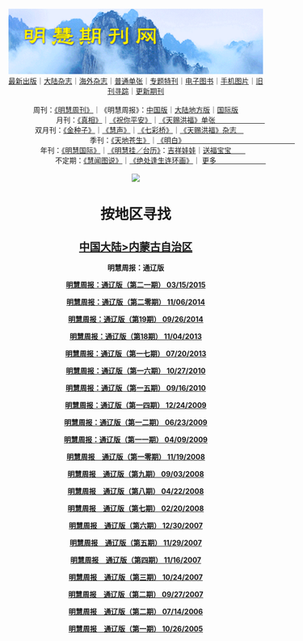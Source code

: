 <a id="user-content-1" class="anchor" aria-hidden="true" href="#1">
<a name="1" id="1" target="_blank"></a> <span id="1">
<a name="2" id="2" target="_blank"></a> <span id="2">
<a name="3" id="3" target="_blank"></a> <span id="3">
<a name="4" id="4" target="_blank"></a> <span id="4">
<a name="5" id="5" target="_blank"></a> <span id="5">
<a name="6" id="6" target="_blank"></a> <span id="6">
<a name="7" id="7" target="_blank"></a> <span id="7">
<a id="user-content-1" href="#1">
<div align="center">
<a target="_blank" href="https://github.com/19920513/djy/blob/master/gb/nsc413.md#1"><img src="https://github.com/pdf-edit/qikan/blob/master/mhqk.png?raw=true"></a><br>
<a href="https://github.com/pdf-edit/qikan/blob/master/display.aspx/category_id/8/page_1.md#1">最新出版</a>｜<a href="https://github.com/pdf-edit/qikan/blob/master/category.aspx/category/mainland/page_1.md#1">大陆杂志</a>｜<a href="https://github.com/pdf-edit/qikan/blob/master/category.aspx/category/overseas/page_1.md#1">海外杂志</a>｜<a href="https://github.com/pdf-edit/qikan/blob/master/display.aspx/category_id/4/guige_id/3/page_1.md#1">普通单张</a>｜<a href="https://github.com/pdf-edit/qikan/blob/master/category.aspx/category/zhuanti/page_1.md#1">专题特刊</a>｜<a href="https://github.com/pdf-edit/qikan/blob/master/display.aspx/category_id/6/meijie_id/2/page_1.md#1">电子图书</a>｜<a href="https://github.com/pdf-edit/qikan/blob/master/display.aspx/qikan_type_id/11075/page_1.md#1">手机图片</a>｜<a href="https://github.com/pdf-edit/qikan/blob/master/display.aspx/category_id/5/zhouqi_id/6/page_1.md#1">旧刊寻踪</a>｜<a href="https://github.com/pdf-edit/qikan/blob/master/UpdatedArticles.aspx/page_1.md#1">更新期刊</a>
<br>
<br>
周刊：<a href="https://github.com/pdf-edit/qikan/blob/master/display.aspx/qikan_type_id/5179/page_1.md#1">《明慧周刊》</a>｜《明慧周报》：<a href="https://github.com/pdf-edit/qikan/blob/master/display.aspx/qikan_type_id/5178/page_1.md#1">中国版</a>｜<a href="https://github.com/pdf-edit/qikan/blob/master/mainland.aspx/page_1.md#1">大陆地方版</a>｜<a href="https://github.com/pdf-edit/qikan/blob/master/display.aspx/qikan_type_id/5151/page_1.md#1">国际版</a><br>
月刊：<a href="https://github.com/pdf-edit/qikan/blob/master/display.aspx/qikan_type_id/5240/page_1.md#1">《真相》</a>｜<a href="https://github.com/pdf-edit/qikan/blob/master/display.aspx/qikan_type_id/11182/page_1.md#1">《祝你平安》</a>｜<a href="https://github.com/pdf-edit/qikan/blob/master/display.aspx/qikan_type_id/5360/keyword/E5/contain/true/page_1.md#1">《天赐洪福》单张　　　　　　　</a><br>
双月刊：<a href="https://github.com/pdf-edit/qikan/blob/master/display.aspx/qikan_type_id/7500/page_1.md#1">《金种子》</a>｜<a href="https://github.com/pdf-edit/qikan/blob/master/display.aspx/qikan_type_id/5638/page_1.md#1">《慧声》</a>｜<a href="https://github.com/pdf-edit/qikan/blob/master/display.aspx/qikan_type_id/7268/page_1.md#1">《七彩桥》</a>｜<a href="https://github.com/pdf-edit/qikan/blob/master/display.aspx/qikan_type_id/5360/keyword/E5/contain/false/page_1.md#1">《天赐洪福》杂志　</a> <br>
季刊：<a href="https://github.com/pdf-edit/qikan/blob/master/display.aspx/qikan_type_id/5139/page_1.md#1">《天地苍生》</a>｜<a href="https://github.com/pdf-edit/qikan/blob/master/display.aspx/qikan_type_id/5140/page_1.md#1">《明白》　　　　　　　　　　　　　　　　</a><br>
年刊：<a href="https://github.com/pdf-edit/qikan/blob/master/display.aspx/qikan_type_id/10922/page_1.md#1">《明慧国际》</a>｜<a href="https://github.com/pdf-edit/qikan/blob/master/display.aspx/category_id/6/meijie_id/3/page_1.md#1">《明慧挂／台历》</a>：<a href="https://github.com/pdf-edit/qikan/blob/master/display.aspx/category_id/6/meijie_id/3/keyword/E5/page_1.md#1">吉祥娃娃</a>｜<a href="https://github.com/pdf-edit/qikan/blob/master/display.aspx/category_id/6/meijie_id/3/keyword/E9/page_1.md#1">送福宝宝　　</a><br> 
不定期：<a href="https://github.com/pdf-edit/qikan/blob/master/display.aspx/qikan_type_id/11185/page_1.md#1">《慧闻图说》</a>｜<a href="https://github.com/pdf-edit/qikan/blob/master/display.aspx/qikan_type_id/11131/page_1.md#1">《绝处逢生连环画》</a>｜ <a href="https://github.com/pdf-edit/qikan/blob/master/display.aspx/category_id/6/meijie_id/3/keyword/other/page_1.md#1">更多　　　　　　　</a> <br>
<br>
<a target="_blank" href="https://github.com/19920513/djy/blob/master/gb/nsc413.md#1"><img src="https://raw.githubusercontent.com/19920513/www/master/t/lh600.jpg"></a><br>
<h1><strong>按地区寻找</strong></h1><p align="center"><h2><strong><a target="_blank" href="https://github.com/pdf-edit/qikan/blob/master/mainland.aspx/page_1.md">中国大陆</a><a target="_blank" href="https://github.com/pdf-edit/qikan/blob/master/mainland.aspx?category_id=7&location_id=6/page_1.md#1">>内蒙古自治区</a></strong></h2></p>
<p align="center"><strong>明慧周报：通辽版</strong></p>
<p align="center"><strong><a target="_blank" href="https://gitlab.com/pdf-edit/pdfkit/-/raw/master/tests/pdf/170476.pdf">明慧周报：通辽版（第二一期）       03/15/2015</a></strong></p>
<p align="center"><strong><a target="_blank" href="https://gitlab.com/pdf-edit/pdfkit/-/raw/master/tests/pdf/168567.pdf">明慧周报：通辽版（第二零期）       11/06/2014</a></strong></p>
<p align="center"><strong><a target="_blank" href="https://gitlab.com/pdf-edit/pdfkit/-/raw/master/tests/pdf/167933.pdf">明慧周报：通辽版（第19期）      09/26/2014</a></strong></p>
<p align="center"><strong><a target="_blank" href="https://gitlab.com/pdf-edit/pdfkit/-/raw/master/tests/pdf/162869.pdf">明慧周报：通辽版（第18期）      11/04/2013</a></strong></p>
<p align="center"><strong><a target="_blank" href="https://gitlab.com/pdf-edit/pdfkit/-/raw/master/tests/pdf/161260.pdf">明慧周报：通辽版（第一七期）       07/20/2013</a></strong></p>
<p align="center"><strong><a target="_blank" href="https://gitlab.com/pdf-edit/pdfkit/-/raw/master/tests/pdf/125507.pdf">明慧周报：通辽版（第一六期）       10/27/2010</a></strong></p>
<p align="center"><strong><a target="_blank" href="https://gitlab.com/pdf-edit/pdfkit/-/raw/master/tests/pdf/126261.pdf">明慧周报：通辽版（第一五期）       09/16/2010</a></strong></p>
<p align="center"><strong><a target="_blank" href="https://gitlab.com/pdf-edit/pdfkit/-/raw/master/tests/pdf/131533.pdf">明慧周报：通辽版（第一四期）       12/24/2009</a></strong></p>
<p align="center"><strong><a target="_blank" href="https://gitlab.com/pdf-edit/pdfkit/-/raw/master/tests/pdf/136391.pdf">明慧周报：通辽版（第一二期）       06/23/2009</a></strong></p>
<p align="center"><strong><a target="_blank" href="https://gitlab.com/pdf-edit/pdfkit/-/raw/master/tests/pdf/138383.pdf">明慧周报：通辽版（第一一期）       04/09/2009</a></strong></p>
<p align="center"><strong><a target="_blank" href="https://gitlab.com/pdf-edit/pdfkit/-/raw/master/tests/pdf/141301.pdf">明慧周报　通辽版（第一零期）       11/19/2008</a></strong></p>
<p align="center"><strong><a target="_blank" href="https://gitlab.com/pdf-edit/pdfkit/-/raw/master/tests/pdf/142707.pdf">明慧周报　通辽版（第九期）       09/03/2008</a></strong></p>
<p align="center"><strong><a target="_blank" href="https://gitlab.com/pdf-edit/pdfkit/-/raw/master/tests/pdf/145201.pdf">明慧周报　通辽版（第八期）       04/22/2008</a></strong></p>
<p align="center"><strong><a target="_blank" href="https://gitlab.com/pdf-edit/pdfkit/-/raw/master/tests/pdf/146101.pdf">明慧周报　通辽版（第七期）       02/20/2008</a></strong></p>
<p align="center"><strong><a target="_blank" href="https://gitlab.com/pdf-edit/pdfkit/-/raw/master/tests/pdf/146748.pdf">明慧周报　通辽版（第六期）       12/30/2007</a></strong></p>
<p align="center"><strong><a target="_blank" href="https://gitlab.com/pdf-edit/pdfkit/-/raw/master/tests/pdf/147114.pdf">明慧周报　通辽版（第五期）       11/29/2007</a></strong></p>
<p align="center"><strong><a target="_blank" href="https://gitlab.com/pdf-edit/pdfkit/-/raw/master/tests/pdf/147312.pdf">明慧周报　通辽版（第四期）       11/16/2007</a></strong></p>
<p align="center"><strong><a target="_blank" href="https://gitlab.com/pdf-edit/pdfkit/-/raw/master/tests/pdf/147616.pdf">明慧周报　通辽版（第三期）       10/24/2007</a></strong></p>
<p align="center"><strong><a target="_blank" href="https://gitlab.com/pdf-edit/pdfkit/-/raw/master/tests/pdf/147920.pdf">明慧周报　通辽版（第二期）       09/27/2007</a></strong></p>
<p align="center"><strong><a target="_blank" href="https://gitlab.com/pdf-edit/pdfkit/-/raw/master/tests/pdf/152252.pdf">明慧周报　通辽版（第二期）       07/14/2006</a></strong></p>
<p align="center"><strong><a target="_blank" href="https://gitlab.com/pdf-edit/pdfkit/-/raw/master/tests/pdf/154103.pdf">明慧周报　通辽版（第一期）       10/26/2005</a></strong></p>

